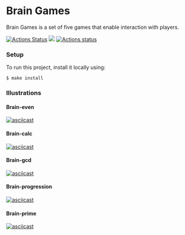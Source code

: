 # Brain Games

Brain Games is a set of five games that enable interaction with players.

[![Actions Status](https://github.com/msouldze/frontend-project-lvl1/workflows/hexlet-check/badge.svg)](https://github.com/msouldze/frontend-project-lvl1/actions) <a href="https://codeclimate.com/github/msouldze/frontend-project-lvl1"><img src="https://api.codeclimate.com/v1/badges/a99a88d28ad37a79dbf6/maintainability" /></a> [![Actions status](https://github.com/msouldze/frontend-project-lvl1/actions/workflows/node.js.yml/badge.svg)](https://github.com/msouldze/frontend-project-lvl1/actions)

### Setup

To run this project, install it locally using:
```
$ make install
```

### Illustrations

#### Brain-even
[![asciicast](https://asciinema.org/a/u0fU5ecFjY73c1AsvqMvGpq7z.svg)](https://asciinema.org/a/u0fU5ecFjY73c1AsvqMvGpq7z)

#### Brain-calc
[![asciicast](https://asciinema.org/a/g9bcz6XzKMK1fr5gUcPKBOOkX.svg)](https://asciinema.org/a/g9bcz6XzKMK1fr5gUcPKBOOkX)

#### Brain-gcd
[![asciicast](https://asciinema.org/a/6UeNqMgQAaEGKnBmwVa2GoiAJ.svg)](https://asciinema.org/a/6UeNqMgQAaEGKnBmwVa2GoiAJ)

#### Brain-progression
[![asciicast](https://asciinema.org/a/OwenldgVFkqVW9b1tBOkHhfkZ.svg)](https://asciinema.org/a/OwenldgVFkqVW9b1tBOkHhfkZ)

#### Brain-prime
[![asciicast](https://asciinema.org/a/shXvl9a3VzEnOoq71O3f3MOhT.svg)](https://asciinema.org/a/shXvl9a3VzEnOoq71O3f3MOhT)